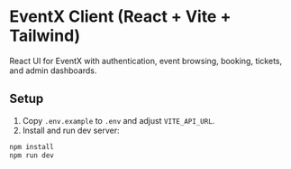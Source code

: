 # EventX Client (React + Vite + Tailwind)

React UI for EventX with authentication, event browsing, booking, tickets, and admin dashboards.

## Setup

1. Copy `.env.example` to `.env` and adjust `VITE_API_URL`.
2. Install and run dev server:

```powershell
npm install
npm run dev
```
